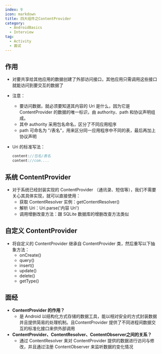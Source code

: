 ```yaml
---
index: 9
icon: markdown
title: 四大组件之ContentProvider
category:
  - AndroidBasics
  - Interview
tag:
  - Activity
  - 面试
---
```


## 作用

- 对要共享给其他应用的数据创建了外部访问接口，其他应用只需调用这些接口就能访问到要交互的数据了

- 注意：

  - 要访问数据，就必须要知道其内容的 Uri 是什么，因为它是 ContentProvider 的数据的唯一标识，由 authority、path 和协议声明组成。
  - 其中 authority 采用包名命名，区分了不同应用程序
  - path 可命名为 "/表名"，用来区分同一应用程序中不同的表，最后再加上协议声明

- Uri 的标准写法：

  ```java
  content://包名/表名
  content://com....
  ```

## 系统 ContentProvider

- 对于系统已经封装实现的 ContentProvider （通讯录、短信等），我们不需要关心其具体实现，就可以直接使用：
  - 获取 ContentResolver 实例：getContentResolver()
  - 解析 Uri：Uri.parse('内容 Uri')
  - 调用增删改查方法：跟 SQLite 数据库的增删改查方法类似

## 自定义 ContentProvider

- 将自定义的 ContentProvider 继承自 ContentProvider 类，然后重写以下抽象方法：	
  - onCreate()
  - query()
  - insert()
  - update()
  - delete()
  - getType()

## 面经

- **ContentProvider 的作用？**
  - 是 Android 以结构化方式存储的数据工具，能以相对安全的方式封装数据并且提供简易的处理机制。且ContentProvider 提供了不同进程间数据交互的标准化接口来供外部调用
- **ContentProvider、ContentResolver、ContentObserver之间的关系？**
  - 通过 ContentResolver 来对 ContentProvider 提供的数据进行访问与修改，并且通过注册 ContentObserver 来监听数据的变化情况